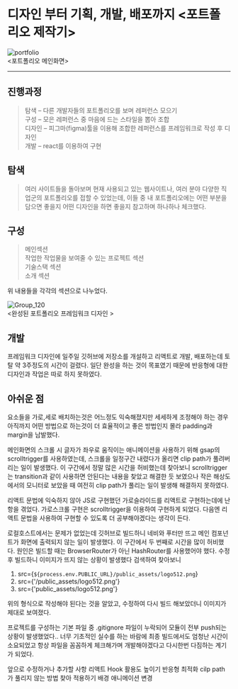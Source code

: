 
# 디자인 부터 기획, 개발, 배포까지 <포트폴리오 제작기>

![portfolio](https://user-images.githubusercontent.com/69742704/218940387-786946b5-ffaa-4e78-ba82-89557f319b6d.png)   
<포트폴리오 메인화면>
***
            
## 진행과정
>탐색 – 다른 개발자들의 포트폴리오를 보며 레퍼런스 모으기   
>구성 – 모은 레퍼런스 중 마음에 드는 스타일을 뽑아 조합   
>디자인 – 피그마(figma)툴을 이용해 조합한 레퍼런스를 프레임워크로 작성 후 디자인   
>개발 – react를 이용하여 구현   

## 탐색
>여러 사이트들을 돌아보며 현재 사용되고 있는 웹사이트나, 여러 분야 다양한 직업군의 포트폴리오를 접할 수 있었는데, 이들 중 내 포트폴리오에는 어떤 부분을 담으면 좋을지 어떤 디자인을 하면 좋을지 참고하며 하나하나 체크했다.

## 구성
>메인섹션   
>작업한 작업물을 보여줄 수 있는 프로젝트 섹션   
>기술스택 섹션   
>소개 섹션   

위 내용들을 각각의 섹션으로 나누었다. 

![Group_120](https://user-images.githubusercontent.com/69742704/218943309-c660f64c-c432-45e3-ba53-909299d083e5.png)   
<완성된 포트폴리오 프레임워크 디자인 >

## 개발
프레임워크 디자인에 일주일 깃허브에 저장소를 개설하고 리액트로 개발, 배포하는데 토탈 약 3주정도의 시간이 걸렸다. 일단 완성을 하는 것이 목표였기 때문에 반응형에 대한 디자인과 작업은 따로 하지 못하였다. 

## 아쉬운 점
요소들을 가로,세로 배치하는것은 어느정도 익숙해졌지만 세세하게 조정해야 하는 경우 아직까지 어떤 방법으로 하는것이 더 효율적이고 좋은 방법인지 몰라 padding과 margin을 남발했다.

메인화면의 스크롤 시 글자가 좌우로 움직이는 애니메이션을 사용하기 위해 gsap의 scrolltrigger를 사용하였는데, 스크롤을 일정구간 내렸다가 올리면 clip path가 풀려버리는 일이 발생했다. 이 구간에서 정말 많은 시간을 허비했는데 찾아보니 scrolltrigger는 transition과 같이 사용하면 안된다는 내용을 찾았고 해결한 듯 보였으나 작은 해상도에서의 모니터로 보았을 때 여전히 clip path가 풀리는 일이 발생해 해결하지 못하였다.

리액트 문법에 익숙하지 않아 JS로 구현했던 가로슬라이드를 리액트로 구현하는데에 난항을 겪었다. 가로스크롤 구현은 scrolltrigger을 이용하여 구현하게 되었다. 다음엔 리액트 문법을 사용하여 구현할 수 있도록 더 공부해야겠다는 생각이 든다.



로컬호스트에서는 문제가 없었는데 깃허브로 빌드하니 네비와 푸터만 뜨고 메인 컴포넌트가 화면에 출력되지 않는 일이 발생했다. 이 구간에서 두 번째로 시간을 많이 허비했다. 원인은 빌드할 때는 BrowserRouter가 아닌 HashRouter를 사용했어야 했다. 수정 후 빌드하니 이미지가 뜨지 않는 상황이 발생했다 검색하여 찾아보니 
1. src={`${process.env.PUBLIC_URL}/public_assets/logo512.png`}
2. src={'/public_assets/logo512.png'}
3. src={'public_assets/logo512.png'}

위의 형식으로 작성해야 된다는 것을 알았고, 수정하여 다시 빌드 해보았더니 이미지가 제대로 보여졌다.

 프로젝트를 구성하는 기본 파일 중 .gitignore 파일이 누락되어 모듈이 전부 push되는 상황이 발생했었다.. 너무 기초적인 실수를 하는 바람에 최종 빌드에서도 엄청난 시간이 소요되었고 항상 파일을 꼼꼼하게 체크해가며 개발해야겠다고 다시한번 다짐하는 계기가 되었다.




앞으로 수정하거나 추가할 사항
리액트 Hook 활용도 높이기
반응형 최적화
cilp path가 풀리지 않는 방법 찾아 적용하기
배경 애니메이션 변경
